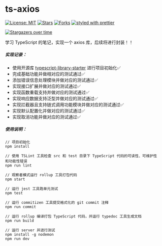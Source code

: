 # ts-axios
[![License: MIT](https://img.shields.io/badge/License-MIT-brightgreen.svg)](https://opensource.org/licenses/MIT)
[![Stars](https://img.shields.io/github/stars/ixiaorui2018/ts-axios)](https://img.shields.io/github/stars/ixiaorui2018/ts-axios)
[![Forks](https://img.shields.io/github/forks/ixiaorui2018/ts-axios)](https://img.shields.io/github/forks/ixiaorui2018/ts-axios)
[![styled with prettier](https://img.shields.io/badge/styled_with-prettier-ff69b4.svg)](https://github.com/prettier/prettier)

[![Stargazers over time](https://starchart.cc/ixiaorui2018/ts-axios.svg)](https://starchart.cc/ixiaorui2018/ts-axios)

学习 TypeScript 的笔记，实现一个 axios 库，后续将进行封装！！

##### 实现记录：

- 使用开源库 [typescript-library-starter](https://github.com/alexjoverm/typescript-library-starter) 进行项目初始化✅
- 完成基础功能并做相对应的测试通过✅
- 添加错误信息处理模块并做对应的测试通过✅
- 实现接口扩展并做对应的测试通过✅
- 实现函数重载支持并做对应的测试通过✅
- 实现响应数据支持泛型并做对应的测试通过✅
- 实现拦截器且支持链式调用功能模块并做对应的测试通过✅
- 实现默认配置化并做对应的测试通过✅
- 实现取消功能并做对应的测试通过✅

##### 使用说明：

```shell
// 项目初始化
npm install

// 使用 TSLint 工具检查 src 和 test 目录下 TypeScript 代码的可读性、可维护性和功能性错误
npm run lint

// 观察者模式运行 rollup 工具打包代码
npm start

// 运行 jest 工具跑单元测试
npm test

// 运行 commitizen 工具提交格式化的 git commit 注释
npm run commit

// 运行 rollup 编译打包 TypeScript 代码，并运行 typedoc 工具生成文档
npm run build

// 运行 server 并进行测试
npm install -g nodemon
npm run dev
```

